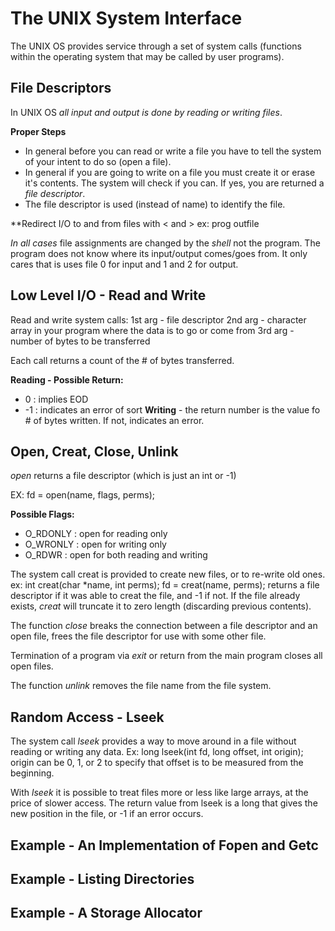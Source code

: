 # The UNIX System Interface
The UNIX OS provides service through a set of system calls (functions within the operating system that may be called by user programs).

## File Descriptors
In UNIX OS *all input and output is done by reading or writing files*. 

**Proper Steps**
- In general before you can read or write a file you have to tell the system of your intent to do so (open a file).
- In general if you are going to write on a file you must create it or erase it's contents. The system will check if you can. If yes, you are returned a *file descriptor*. 
- The file descriptor is used (instead of name) to identify the file. 

**Redirect I/O to and from files with < and > 
ex: prog <infile >outfile

*In all cases* file assignments are changed by the *shell* not the program. The program does not know where its input/output comes/goes from. It only cares that is uses file 0 for input and 1 and 2 for output. 

## Low Level I/O - Read and Write

Read and write system calls:
1st arg - file descriptor
2nd arg - character array in your program where the data is to go or come from
3rd arg - number of bytes to be transferred 

Each call returns a count of the # of bytes transferred. 

**Reading - Possible Return:**
- 0 : implies EOD
- -1 : indicates an error of sort
**Writing** - the return number is the value fo # of bytes written. If not, indicates an error. 

## Open, Creat, Close, Unlink
*open* returns a file descriptor (which is just an int or -1)

EX:
fd = open(name, flags, perms);

**Possible Flags:**
- O_RDONLY : open for reading only
- O_WRONLY : open for writing only
- O_RDWR : open for both reading and writing

The system call creat is provided to create new files, or to re-write old ones.
ex:
int creat(char *name, int perms);
fd = creat(name, perms);
returns a file descriptor if it was able to creat the file, and -1 if not.
If the file already exists, *creat* will truncate it to zero length (discarding previous contents).

The function *close* breaks the connection between a file descriptor and an open file, frees the file descriptor for use with some other file.

Termination of a program via *exit* or return from the main program closes all open files. 

The function *unlink* removes the file name from the file system. 

## Random Access - Lseek
The system call *lseek* provides a way to move around in a file without reading or writing any data.
Ex:
    long lseek(int fd, long offset, int origin);
origin can be 0, 1, or 2 to specify that offset is to be measured from the beginning. 

With *lseek* it is possible to treat files more or less like large arrays, at the price of slower access. The return value from lseek is a long that gives the new position in the file, or -1 if an error occurs.

## Example - An Implementation of Fopen and Getc
## Example - Listing Directories
## Example - A Storage Allocator 